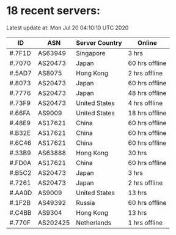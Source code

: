 # 18 recent servers:

Latest update at: Mon Jul 20 04:10:10 UTC 2020

| ID | ASN | Server Country | Online |
| -- | --- | -------------- | ------ |
| #.7F1D | AS63949 | Singapore | 3 hrs |
| #.7070 | AS20473 | Japan | 60 hrs offline |
| #.5AD7 | AS8075 | Hong Kong | 2 hrs offline |
| #.8073 | AS20473 | Japan | 60 hrs offline |
| #.7776 | AS20473 | Japan | 48 hrs offline |
| #.73F9 | AS20473 | United States | 4 hrs offline |
| #.66FA | AS9009 | United States | 18 hrs offline |
| #.48E9 | AS17621 | China | 60 hrs offline |
| #.B32E | AS17621 | China | 60 hrs offline |
| #.6C46 | AS17621 | China | 60 hrs offline |
| #.33B9 | AS63888 | Hong Kong | 30 hrs |
| #.FD0A | AS17621 | China | 60 hrs offline |
| #.B5C2 | AS20473 | Japan | 3 hrs |
| #.7261 | AS20473 | Japan | 2 hrs offline |
| #.AA0D | AS9009 | United States | 13 hrs |
| #.1F2B | AS49392 | Russia | 60 hrs offline |
| #.C4BB | AS9304 | Hong Kong | 13 hrs |
| #.770F | AS202425 | Netherlands | 1 hrs offline |

